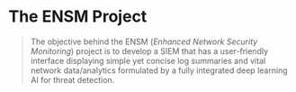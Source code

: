 # The ENSM Project
> The objective behind the ENSM (*Enhanced Network Security Monitoring*) project is to develop a SIEM that has a user-friendly interface displaying simple yet concise log summaries and vital network data/analytics formulated by a fully integrated deep learning AI for threat detection.
